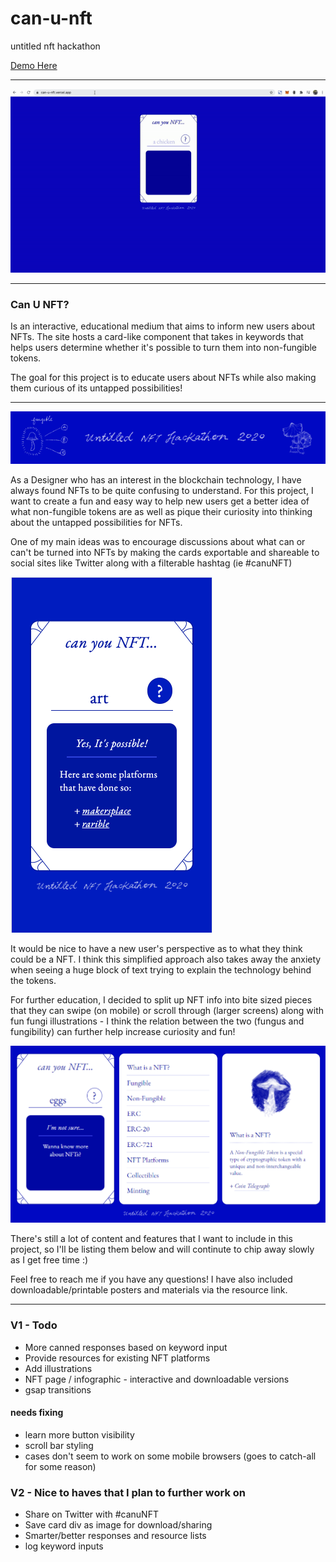 # can-u-nft
untitled nft hackathon

[Demo Here](https://can-u-nft.vercel.app/)

---

![demo-gif](assets/demo.gif)

---

### Can U NFT?

Is an interactive, educational medium that aims to inform new users about NFTs. The site hosts a card-like component that takes in keywords that helps users determine whether it's possible to turn them into non-fungible tokens.

The goal for this project is to educate users about NFTs while also making them curious of its untapped possibilities!

---

![readme-header](assets/image-header.png)

As a Designer who has an interest in the blockchain technology, I have always found NFTs to be quite confusing to understand. For this project, I want to create a fun and easy way to help new users get a better idea of what non-fungible tokens are as well as pique their curiosity into thinking about the untapped possibilities for NFTs.

One of my main ideas was to encourage discussions about what can or can't be turned into NFTs by making the cards exportable and shareable to social sites like Twitter along with a filterable hashtag (ie #canuNFT)

![card-screenshot](assets/screenshot-card.png)

It would be nice to have a new user's perspective as to what they think could be a NFT. I think this simplified approach also takes away the anxiety when seeing a huge block of text trying to explain the technology behind the tokens.

For further education, I decided to split up NFT info into bite sized pieces that they can swipe (on mobile) or scroll through (larger screens) along with fun fungi illustrations - I think the relation between the two (fungus and fungibility) can further help increase curiosity and fun!

![resources-screenshot](assets/screenshot-resources.png)

There's still a lot of content and features that I want to include in this project, so I'll be listing them below and will continute to chip away slowly as I get free time :)

Feel free to reach me if you have any questions! I have also included downloadable/printable posters and materials via the resource link.

---

### V1 - Todo
- More canned responses based on keyword input
- Provide resources for existing NFT platforms
- Add illustrations
- NFT page / infographic - interactive and downloadable versions
- gsap transitions

#### needs fixing
- learn more button visibility
- scroll bar styling
- cases don't seem to work on some mobile browsers (goes to catch-all for some reason)



### V2 - Nice to haves that I plan to further work on
- Share on Twitter with #canuNFT
- Save card div as image for download/sharing
- Smarter/better responses and resource lists
- log keyword inputs

